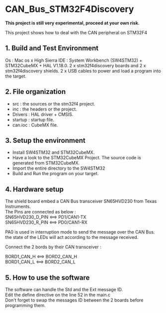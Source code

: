 # CAN_Bus_STM32F4Discovery

**This project is still very experimental, proceed at your own risk.**

This project shows how to deal with the CAN peripheral on STM32F4

## 1. Build and Test Environment
Os : Mac os x High Sierra
IDE : System Workbench (SW4STM32) + STM32CubeMX + HAL V1.18.0. 
2 x stm32f4discovery boards and 2 x stm32f4discovery shields. 
2 x USB cables to power and load a program into the target. 

## 2. File organization
- src : the sources or the stm32f4 project.
- inc : the headers or the project.
- Drivers : HAL driver + CMSIS.
- startup : startup file.
- can.ioc : CubeMX file.

## 3. Setup the environment
- Install SW4STM32 and STM32CubeMX.
- Have a look to the STM32CubeMX Project. The source code is generated from STM32CubeMX. 
- Import the entire directory to the SW4STM32
- Build and Run the program on your target.

## 4. Hardware setup
The shield board embed a CAN Bus transceiver SN65HVD230 from Texas Instruments.  
The Pins are connected as below :  
SN65HVD230_D_PIN  <==>  PD1/CAN1-TX  
SN65HVD230_R_PIN  <==>  PD0/CAN1-RX

PA0 is used in interruption mode to send the message over the CAN Bus.  
the state of the LEDs will act according to the message received.  

Connect the 2 bords by their CAN transceiver :  

BORD1_CAN_H  <==>  BORD2_CAN_H  
BORD1_CAN_L  <==>  BORD2_CAN_L

## 5. How to use the software
The software can handle the Std and the Ext message ID.  
Edit the define directive on the line 52 in the main.c  
Don't forget to swap the messages ID between the 2 boards before programming them.  
